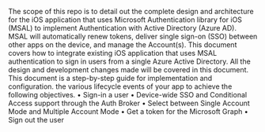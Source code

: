 The scope of this repo is to detail out the complete design and architecture for the iOS application that uses Microsoft Authentication library for iOS (MSAL) to implement Authentication with Active Directory (Azure AD).
MSAL will automatically renew tokens, deliver single sign-on (SSO) between other apps on the device, and manage the Account(s).
This document covers how to integrate existing iOS application that uses MSAL authentication to sign in users from a single Azure Active Directory. All the design and development changes made will be covered in this document. 
This document is a step-by-step guide for implementation and configuration. 
the various lifecycle events of your app to achieve the following objectives.
•	Sign-in a user
•	Device-wide SSO and Conditional Access support through the Auth Broker
•	Select between Single Account Mode and Multiple Account Mode
•	Get a token for the Microsoft Graph
•	Sign out the user
